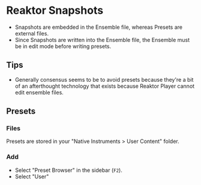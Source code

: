 # Reaktor Snapshots

- Snapshots are embedded in the Ensemble file, whereas Presets are external files.
- Since Snapshots are written into the Ensemble file, the Ensemble must be in edit mode before writing presets.

## Tips

- Generally consensus seems to be to avoid presets because they're a bit of an afterthought technology that exists because Reaktor Player cannot edit ensemble files.

## Presets

### Files

Presets are stored in your "Native Instruments > User Content" folder.

### Add

- Select "Preset Browser" in the sidebar (`F2`).
- Select "User"